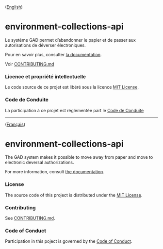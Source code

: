 ([English](#english-version))

<a id='french-version' class='anchor' aria-hidden='true'/>

# environment-collections-api
Le système GAD permet d’abandonner le papier et de passer aux autorisations de déverser électroniques.

Pour en savoir plus, consulter [la documentation](https://villedemontreal.github.io/environment-collections-api/).

Voir [CONTRIBUTING.md](CONTRIBUTING.md#french-version)

### Licence et propriété intellectuelle

Le code source de ce projet est libéré sous la licence [MIT License](LICENSE).

### Code de Conduite

La participation à ce projet est réglementée part le [Code de Conduite](CODE_OF_CONDUCT.md#french-version)

______________________

([Français](#french-version))

<a id='english-version' class='anchor' aria-hidden='true'/>

# environment-collections-api
The GAD system makes it possible to move away from paper and move to electronic deversal authorizations.

For more information, consult [the documentation](https://villedemontreal.github.io/environment-collections-api/).

### License

The source code of this project is distributed under the [MIT License](LICENSE).

### Contributing

See [CONTRIBUTING.md](CONTRIBUTING.md#english-version).

### Code of Conduct

Participation in this poject is governed by the [Code of Conduct](CODE_OF_CONDUCT.md).